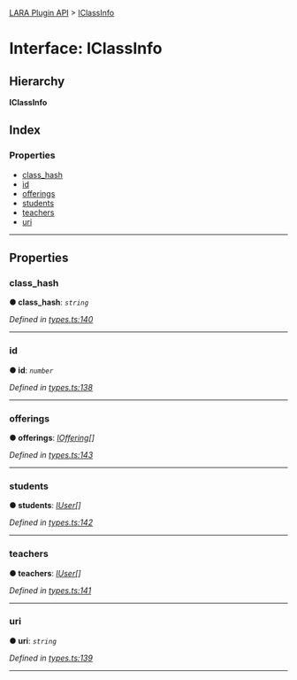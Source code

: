 [LARA Plugin API](../README.md) > [IClassInfo](../interfaces/iclassinfo.md)

# Interface: IClassInfo

## Hierarchy

**IClassInfo**

## Index

### Properties

* [class_hash](iclassinfo.md#class_hash)
* [id](iclassinfo.md#id)
* [offerings](iclassinfo.md#offerings)
* [students](iclassinfo.md#students)
* [teachers](iclassinfo.md#teachers)
* [uri](iclassinfo.md#uri)

---

## Properties

<a id="class_hash"></a>

###  class_hash

**● class_hash**: *`string`*

*Defined in [types.ts:140](https://github.com/concord-consortium/lara/blob/75f8b467/lara-typescript/src/plugin-api/types.ts#L140)*

___
<a id="id"></a>

###  id

**● id**: *`number`*

*Defined in [types.ts:138](https://github.com/concord-consortium/lara/blob/75f8b467/lara-typescript/src/plugin-api/types.ts#L138)*

___
<a id="offerings"></a>

###  offerings

**● offerings**: *[IOffering](ioffering.md)[]*

*Defined in [types.ts:143](https://github.com/concord-consortium/lara/blob/75f8b467/lara-typescript/src/plugin-api/types.ts#L143)*

___
<a id="students"></a>

###  students

**● students**: *[IUser](iuser.md)[]*

*Defined in [types.ts:142](https://github.com/concord-consortium/lara/blob/75f8b467/lara-typescript/src/plugin-api/types.ts#L142)*

___
<a id="teachers"></a>

###  teachers

**● teachers**: *[IUser](iuser.md)[]*

*Defined in [types.ts:141](https://github.com/concord-consortium/lara/blob/75f8b467/lara-typescript/src/plugin-api/types.ts#L141)*

___
<a id="uri"></a>

###  uri

**● uri**: *`string`*

*Defined in [types.ts:139](https://github.com/concord-consortium/lara/blob/75f8b467/lara-typescript/src/plugin-api/types.ts#L139)*

___


